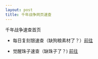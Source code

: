 ```yaml
---
layout: post
title: 千年战争网页速查
---
```


千年战争速查首页

* 每日复刻银速查（缺狗粮素材了？）[前往](sliver.html)

* 觉醒珠子速查（缺珠子了？) [前往](zhuzi.md)
